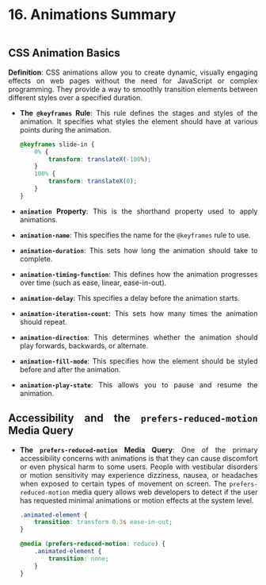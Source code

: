 <div style="text-align: justify">

# 16. Animations Summary

```{contents}
```

## CSS Animation Basics

**Definition**: CSS animations allow you to create dynamic, visually engaging effects on web pages without the need for JavaScript or complex programming. They provide a way to smoothly transition elements between different styles over a specified duration.
*   **The `@keyframes` Rule**: This rule defines the stages and styles of the animation. It specifies what styles the element should have at various points during the animation.

    ```css
    @keyframes slide-in {
        0% {
            transform: translateX(-100%);
        }
        100% {
            transform: translateX(0);
        }
    }
    ```

*   **`animation` Property**: This is the shorthand property used to apply animations.
*   **`animation-name`**: This specifies the name for the `@keyframes` rule to use.
*   **`animation-duration`**: This sets how long the animation should take to complete.
*   **`animation-timing-function`**: This defines how the animation progresses over time (such as ease, linear, ease-in-out).
*   **`animation-delay`**: This specifies a delay before the animation starts.
*   **`animation-iteration-count`**: This sets how many times the animation should repeat.
*   **`animation-direction`**: This determines whether the animation should play forwards, backwards, or alternate.
*   **`animation-fill-mode`**: This specifies how the element should be styled before and after the animation.
*   **`animation-play-state`**: This allows you to pause and resume the animation.

## Accessibility and the `prefers-reduced-motion` Media Query

*   **The `prefers-reduced-motion` Media Query**: One of the primary accessibility concerns with animations is that they can cause discomfort or even physical harm to some users. People with vestibular disorders or motion sensitivity may experience dizziness, nausea, or headaches when exposed to certain types of movement on screen. The `prefers-reduced-motion` media query allows web developers to detect if the user has requested minimal animations or motion effects at the system level.

    ```css
    .animated-element {
        transition: transform 0.3s ease-in-out;
    }

    @media (prefers-reduced-motion: reduce) {
        .animated-element {
            transition: none;
        }
    }
    ```

</div>